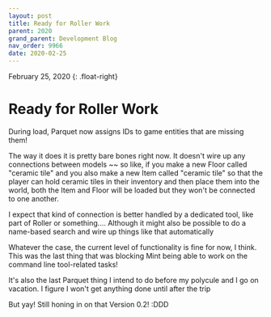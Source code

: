 ```yaml
---
layout: post
title: Ready for Roller Work
parent: 2020
grand_parent: Development Blog
nav_order: 9966
date: 2020-02-25
---
```

February 25, 2020
{: .float-right}

# Ready for Roller Work

During load, Parquet now assigns IDs to game entities that are missing them!

The way it does it is pretty bare bones right now.
It doesn't wire up any connections between models ~~ so like, if you make a new Floor called "ceramic tile" and you also make a new Item called "ceramic tile"
so that the player can hold ceramic tiles in their inventory and then place them into the world, both the Item and Floor will be loaded but they won't be connected to one another.

I expect that kind of connection is better handled by a dedicated tool,
like part of Roller or something....
Although it might also be possible to do a name-based search and wire up things like that automatically

Whatever the case, the current level of functionality is fine for now, I think.
This was the last thing that was blocking Mint being able to work on the command line tool-related tasks!

It's also the last Parquet thing I intend to do before my polycule and I go on vacation.
I figure I won't get anything done until after the trip

But yay!
Still honing in on that Version 0.2! :DDD

